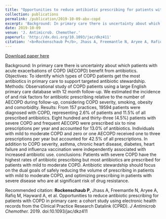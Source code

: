 ```yaml
---
title: "Opportunities to reduce antibiotic prescribing for patients with COPD in primary care: a cohort study using electronic health records from the Clinical Practice Research Datalink (CPRD)"
collection: publications
permalink: /publication/2019-10-09-abx-copd
excerpt: 'Background: In primary care there is uncertainty about which patients with acute exacerbations of COPD (AECOPD) benefit from antibiotics. Objectives: To identify which types of COPD patients get the most antibiotics in primary care to support targeted antibiotic stewardship. Methods: Observational study of COPD patients using a large English primary care database with 12 month follow-up. We estimated the incidence of and risk factors for antibiotic prescribing relative to the number of AECOPD during follow-up, considering COPD severity, smoking, obesity and comorbidity. Results: From 157 practices, 19594 patients were diagnosed with COPD, representing 2.6% of patients and 11.5% of all prescribed antibiotics. Eight hundred and thirty-three (4.5%) patients with severe COPD and frequent AECOPD were prescribed six to nine prescriptions per year and accounted for 13.0% of antibiotics. Individuals with mild to moderate COPD and zero or one AECOPD received one to three prescriptions per year but accounted for 42.5% of all prescriptions. In addition to COPD severity, asthma, chronic heart disease, diabetes, heart failure and influenza vaccination were independently associated with increased antibiotic use. conclusions: Patients with severe COPD have the highest rates of antibiotic prescribing but most antibiotics are prescribed for patients with mild to moderate COPD. Antibiotic stewardship should focus on the dual goals of safely reducing the volume of prescribing in patients with mild to moderate COPD, and optimizing prescribing in patients with severe disease who are at significant risk of drug resistance.'
date: 2019-10-09
venue: 'J. Antimicrob. Chemother.'
paperurl: 'http://dx.doi.org/10.1093/jac/dkz411'
citation: '<b>Rockenschaub P</b>, Jhass A, Freemantle N, Aryee A, Rafiq M, Hayward A, et al. Opportunities to reduce antibiotic prescribing for patients with COPD in primary care: a cohort study using electronic health records from the Clinical Practice Research Datalink (CPRD). <i>J Antimicrob Chemother.</i> 2019. doi:10.1093/jac/dkz411'
---
```


<a href='http://dx.doi.org/10.1093/jac/dkz411'>Download paper here</a>

Background: In primary care there is uncertainty about which patients with acute exacerbations of COPD (AECOPD) benefit from antibiotics. Objectives: To identify which types of COPD patients get the most antibiotics in primary care to support targeted antibiotic stewardship. Methods: Observational study of COPD patients using a large English primary care database with 12 month follow-up. We estimated the incidence of and risk factors for antibiotic prescribing relative to the number of AECOPD during follow-up, considering COPD severity, smoking, obesity and comorbidity. Results: From 157 practices, 19594 patients were diagnosed with COPD, representing 2.6% of patients and 11.5% of all prescribed antibiotics. Eight hundred and thirty-three (4.5%) patients with severe COPD and frequent AECOPD were prescribed six to nine prescriptions per year and accounted for 13.0% of antibiotics. Individuals with mild to moderate COPD and zero or one AECOPD received one to three prescriptions per year but accounted for 42.5% of all prescriptions. In addition to COPD severity, asthma, chronic heart disease, diabetes, heart failure and influenza vaccination were independently associated with increased antibiotic use. conclusions: Patients with severe COPD have the highest rates of antibiotic prescribing but most antibiotics are prescribed for patients with mild to moderate COPD. Antibiotic stewardship should focus on the dual goals of safely reducing the volume of prescribing in patients with mild to moderate COPD, and optimizing prescribing in patients with severe disease who are at significant risk of drug resistance.

Recommended citation: <b>Rockenschaub P</b>, Jhass A, Freemantle N, Aryee A, Rafiq M, Hayward A, et al. Opportunities to reduce antibiotic prescribing for patients with COPD in primary care: a cohort study using electronic health records from the Clinical Practice Research Datalink (CPRD). <i>J Antimicrob Chemother.</i> 2019. doi:10.1093/jac/dkz411